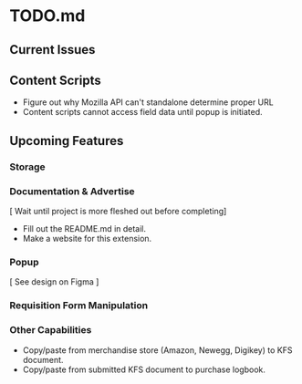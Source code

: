 # **TODO.md**

## **Current Issues**

## Content Scripts
- Figure out why Mozilla API can't standalone determine proper URL
- Content scripts cannot access field data until popup is initiated.

## **Upcoming Features**

### Storage

### Documentation & Advertise

[ Wait until project is more fleshed out before completing]
- Fill out the README.md in detail.
- Make a website for this extension.


### Popup

[ See design on Figma ]

### Requisition Form Manipulation

### Other Capabilities

- Copy/paste from merchandise store (Amazon, Newegg, Digikey) to KFS document.
- Copy/paste from submitted KFS document to purchase logbook.


